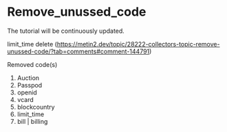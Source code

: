 # Remove_unussed_code

The tutorial will be continuously updated.


limit_time delete (https://metin2.dev/topic/28222-collectors-topic-remove-unussed-code/?tab=comments#comment-144791)

Removed code(s)

1. Auction
2. Passpod
3. openid
4. vcard
5. blockcountry
6. limit_time
7. bill | billing
